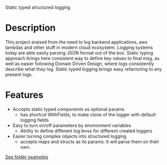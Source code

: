 Static typed structured logging

# Description

This project araised from the need to log backend applications, aws lambdas and other stuff in modern cloud ecosystem. Logging systems today are able easily parsing JSON format out of the box.
Static typing approach brings here consistent way to define key values to final msg, as well as easier following Domain Driven Design, where logs consistently describe what they log. Static typed logging brings easy refactoring to any present logs.

# Features

- Accepts static typed components as optional params
  - has shortcut WithFields, to make clone of the logger with default logging fields
- Easy to turn on/off parameters by environment variables
  - Ability to define different log levss for different created loggers
- Easier turning complex objects into structured logging
  - accepts maps and structs as its params. It will parse them on their own.

[See folder examples](./examples)
